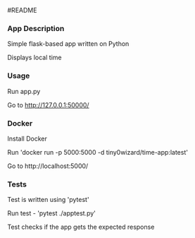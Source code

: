 #README

### App Description

Simple flask-based app written on Python 

Displays local time

### Usage

Run app.py 

Go to http://127.0.0.1:50000/

### Docker

Install Docker

Run 'docker run -p 5000:5000 -d tiny0wizard/time-app:latest'

Go to http://localhost:5000/

### Tests

Test is written using 'pytest'

Run test - 'pytest ./apptest.py'

Test checks if the app gets the expected response
